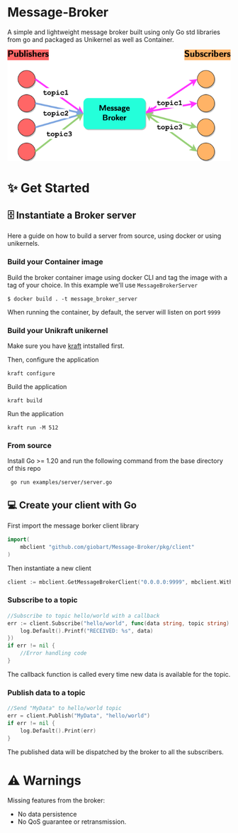 # Message-Broker

A simple and lightweight message broker built using only Go std libraries from go and packaged as Unikernel as well as Container.

![](img/pubsubscheme.png)

# ✨ Get Started

## 🗄️ Instantiate a Broker server

Here a guide on how to build a server from source, using docker or using unikernels.

### Build your Container image

Build the broker container image using docker CLI and tag the image with a tag of your choice. In this example we'll use `MessageBrokerServer`
```shell
$ docker build . -t message_broker_server
```

When running the container, by default, the server will listen on port `9999`

### Build your Unikraft unikernel

Make sure you have [kraft](https://github.com/unikraft/kraft) intstalled first.

Then, configure the application
```shell
kraft configure
```

Build the application
```shell
kraft build
```

Run the application
```shell
kraft run -M 512
```

### From source

Install Go >= 1.20 and run the following command from the base directory of this repo
```shell
 go run examples/server/server.go
```

## 💻 Create your client with Go

First import  the message borker client library
```go
import(
    mbclient "github.com/giobart/Message-Broker/pkg/client"
)
```
Then instantiate a new client

```go
client := mbclient.GetMessageBrokerClient("0.0.0.0:9999", mbclient.WithCustomListenPort(10000))
```

### Subscribe to a topic

```go
//Subscribe to topic hello/world with a callback
err := client.Subscribe("hello/world", func(data string, topic string) {
	log.Default().Printf("RECEIVED: %s", data)
})
if err != nil {
    //Error handling code
}
```

The callback function is called every time new data is available for the topic.

### Publish data to a topic

```go
//Send "MyData" to hello/world topic
err = client.Publish("MyData", "hello/world")
if err != nil {
	log.Default().Print(err)
}
```

The published data will be dispatched by the broker to all the subscribers. 

# ⚠️ Warnings

Missing features from the broker:
- No data persistence 
- No QoS guarantee or retransmission. 